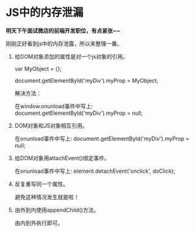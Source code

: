 # JS中的内存泄漏 #

**明天下午面试微店的前端开发职位，有点紧张~~**

刚刚正好看到js中的内存泄露，所以来整理一番。

1. 给DOM对象添加的属性是对一个js对象的引用。
	
	var MyObject = {}; 
	
	document.getElementById('myDiv').myProp = MyObject; 

	解决方法： 

	在window.onunload事件中写上: document.getElementById('myDiv').myProp = null; 
2. DOM对象和JS对象相互引用。

	在onunload事件中写上: document.getElementById('myDiv').myProp = null; 

3. 给DOM对象用attachEvent()绑定事件。

	在onunload事件中写上: element.detachEvent('onclick', doClick); 


4. 反复重写同一个属性。

	避免这种情况发生就是啦！

5. 由外到内使用appendChild()方法。

	由内到外执行即可。